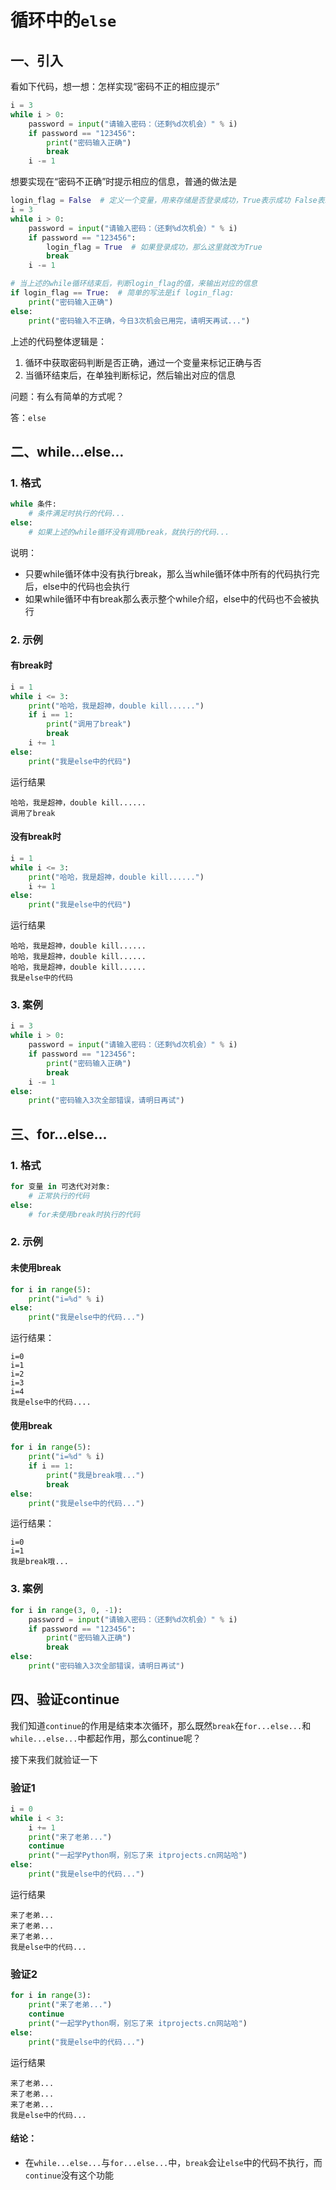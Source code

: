 # 循环中的`else`


## 一、引入

看如下代码，想一想：怎样实现“密码不正的相应提示”

```python
i = 3
while i > 0:
    password = input("请输入密码：（还剩%d次机会）" % i)
    if password == "123456":
        print("密码输入正确")
        break
	i -= 1
```

想要实现在“密码不正确”时提示相应的信息，普通的做法是

```python
login_flag = False  # 定义一个变量，用来存储是否登录成功，True表示成功 False表示不成功
i = 3
while i > 0:
    password = input("请输入密码：（还剩%d次机会）" % i)
    if password == "123456":
        login_flag = True  # 如果登录成功，那么这里就改为True
        break
	i -= 1

# 当上述的while循环结束后，判断login_flag的值，来输出对应的信息
if login_flag == True:  # 简单的写法是if login_flag:
    print("密码输入正确")
else:
    print("密码输入不正确，今日3次机会已用完，请明天再试...")
```

上述的代码整体逻辑是：

1. 循环中获取密码判断是否正确，通过一个变量来标记正确与否
2. 当循环结束后，在单独判断标记，然后输出对应的信息

问题：有么有简单的方式呢？

答：`else`



## 二、while...else...

### 1. 格式

```python
while 条件:
    # 条件满足时执行的代码...
else:
    # 如果上述的while循环没有调用break，就执行的代码...
```

说明：

* 只要while循环体中没有执行break，那么当while循环体中所有的代码执行完后，else中的代码也会执行
* 如果while循环中有break那么表示整个while介绍，else中的代码也不会被执行

### 2. 示例

#### 有break时

```python
i = 1
while i <= 3:
    print("哈哈，我是超神，double kill......")
    if i == 1:
        print("调用了break")
        break
	i += 1
else:
    print("我是else中的代码")
```

运行结果

```
哈哈，我是超神，double kill......
调用了break
```

#### 没有break时

```python
i = 1
while i <= 3:
    print("哈哈，我是超神，double kill......")
    i += 1
else:
    print("我是else中的代码")
```

运行结果

```
哈哈，我是超神，double kill......
哈哈，我是超神，double kill......
哈哈，我是超神，double kill......
我是else中的代码
```



### 3. 案例

```python
i = 3
while i > 0:
    password = input("请输入密码：（还剩%d次机会）" % i)
    if password == "123456":
        print("密码输入正确")
        break
	i -= 1
else:
    print("密码输入3次全部错误，请明日再试")
```



## 三、for...else...

### 1. 格式

```python
for 变量 in 可迭代对对象:
    # 正常执行的代码
else:
    # for未使用break时执行的代码
```



### 2. 示例

#### 未使用break

```python
for i in range(5):
    print("i=%d" % i)
else:
    print("我是else中的代码...")
```

运行结果：

```
i=0
i=1
i=2
i=3
i=4
我是else中的代码....
```



#### 使用break

```python
for i in range(5):
    print("i=%d" % i)
    if i == 1:
        print("我是break哦...")
        break
else:
    print("我是else中的代码...")
```

运行结果：

```
i=0
i=1
我是break哦...
```



### 3. 案例

```python
for i in range(3, 0, -1):
    password = input("请输入密码：（还剩%d次机会）" % i)
    if password == "123456":
        print("密码输入正确")
        break
else:
    print("密码输入3次全部错误，请明日再试")
```



## 四、验证continue

我们知道`continue`的作用是结束本次循环，那么既然`break`在`for...else...`和`while...else...`中都起作用，那么continue呢？

接下来我们就验证一下

### 验证1

```python
i = 0
while i < 3:
    i += 1
    print("来了老弟...")
    continue
    print("一起学Python啊，别忘了来 itprojects.cn网站哈")
else:
    print("我是else中的代码...")
```

运行结果

```
来了老弟...
来了老弟...
来了老弟...
我是else中的代码...
```



### 验证2

```python
for i in range(3):
    print("来了老弟...")
    continue
    print("一起学Python啊，别忘了来 itprojects.cn网站哈")
else:
    print("我是else中的代码...")
```

运行结果

```
来了老弟...
来了老弟...
来了老弟...
我是else中的代码...
```



#### 结论：

* 在`while...else...`与`for...else...`中，`break`会让`else`中的代码不执行，而`continue`没有这个功能